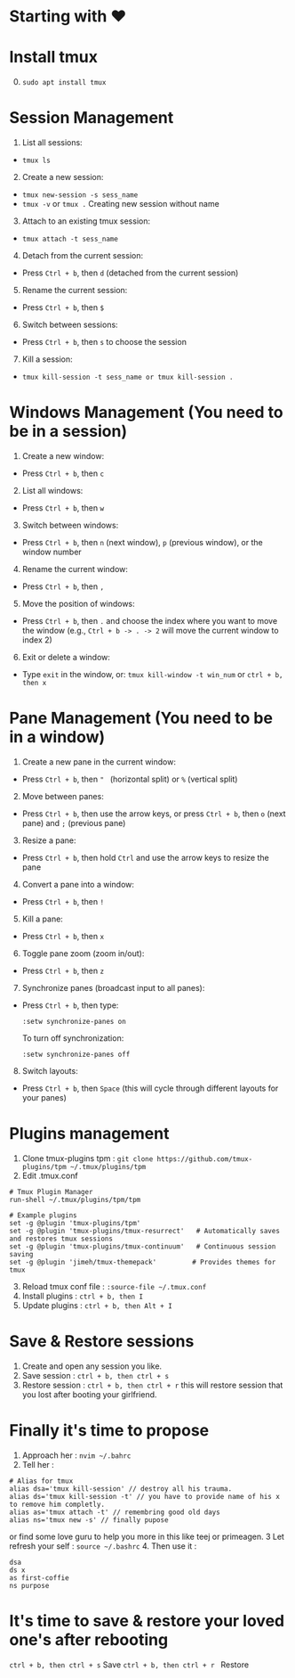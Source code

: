 # Starting with ❤️

# Install tmux
0. ```sudo apt install tmux```

# Session Management
1. List all sessions:
- ```tmux ls```

2. Create a new session:
- ```tmux new-session -s sess_name```
- ```tmux -v``` or ```tmux .``` Creating new session without name

3. Attach to an existing tmux session:
- ```tmux attach -t sess_name```

4. Detach from the current session: 
- Press `Ctrl + b`, then `d` (detached from the current session)

5. Rename the current session: 
- Press `Ctrl + b`, then `$`

6. Switch between sessions: 
- Press `Ctrl + b`, then `s` to choose the session

7. Kill a session:
- ```tmux kill-session -t sess_name or tmux kill-session . ```


# Windows Management (You need to be in a session)
1. Create a new window: 
- Press `Ctrl + b`, then `c`

2. List all windows: 
- Press `Ctrl + b`, then `w`

3. Switch between windows: 
- Press `Ctrl + b`, then `n` (next window), `p` (previous window), or the window number

4. Rename the current window: 
- Press `Ctrl + b`, then `,`

5. Move the position of windows: 
- Press `Ctrl + b`, then `.` and choose the index where you want to move the window (e.g., `Ctrl + b -> . -> 2` will move the current window to index 2)

6. Exit or delete a window: 
- Type `exit` in the window, or: ```tmux kill-window -t win_num``` or ```ctrl + b, then x```


# Pane Management (You need to be in a window)
1. Create a new pane in the current window:
- Press `Ctrl + b`, then `" ` (horizontal split) or `%` (vertical split)

2. Move between panes: 
- Press `Ctrl + b`, then use the arrow keys, or press `Ctrl + b`, then `o` (next pane) and `;` (previous pane)

3. Resize a pane: 
- Press `Ctrl + b`, then hold `Ctrl` and use the arrow keys to resize the pane

4. Convert a pane into a window: 
- Press `Ctrl + b`, then `!`

5. Kill a pane: 
- Press `Ctrl + b`, then `x`

6. Toggle pane zoom (zoom in/out): 
- Press `Ctrl + b`, then `z`

7. Synchronize panes (broadcast input to all panes): 
- Press `Ctrl + b`, then type:
  ```
  :setw synchronize-panes on
  ```
  To turn off synchronization:
  ```
  :setw synchronize-panes off
  ```

8. Switch layouts: 
- Press `Ctrl + b`, then `Space` (this will cycle through different layouts for your panes)

# Plugins management

1. Clone tmux-plugins tpm : ```git clone https://github.com/tmux-plugins/tpm ~/.tmux/plugins/tpm```
2. Edit .tmux.conf
```
# Tmux Plugin Manager
run-shell ~/.tmux/plugins/tpm/tpm

# Example plugins
set -g @plugin 'tmux-plugins/tpm'
set -g @plugin 'tmux-plugins/tmux-resurrect'   # Automatically saves and restores tmux sessions
set -g @plugin 'tmux-plugins/tmux-continuum'   # Continuous session saving
set -g @plugin 'jimeh/tmux-themepack'         # Provides themes for tmux
```
3. Reload tmux conf file : ```:source-file ~/.tmux.conf```
4. Install plugins : ```ctrl + b, then I```
5. Update plugins :  ```ctrl + b, then Alt + I```

# Save & Restore sessions
1. Create and open any session you like.
2. Save session : ```ctrl + b, then ctrl + s```
3. Restore session : ```ctrl + b, then ctrl + r``` this will restore session that you lost after booting your girlfriend.

# Finally it's time to propose
1. Approach her : ```nvim ~/.bahrc```
2. Tell her :
```
# Alias for tmux
alias dsa='tmux kill-session' // destroy all his trauma.
alias ds='tmux kill-session -t' // you have to provide name of his x to remove him completly.
alias as='tmux attach -t' // remembring good old days
alias ns='tmux new -s' // finally pupose
```
or find some love guru to help you more in this like teej or primeagen.
3 Let refresh your self : ```source ~/.bashrc```
4. Then use it :
```
dsa
ds x
as first-coffie
ns purpose
```
# It's time to save & restore your loved one's after rebooting
```ctrl + b, then ctrl + s```  Save
```ctrl + b, then ctrl + r ``` Restore


